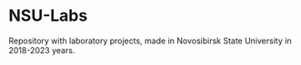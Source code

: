 # NSU-Labs
Repository with laboratory projects, made in Novosibirsk State University in 2018-2023 years.
